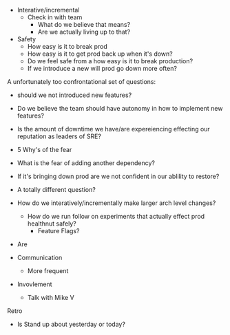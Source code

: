 - Interative/incremental 
  - Check in with team 
    - What do we believe that means?
    - Are we actually living up to that?
- Safety
  - How easy is it to break prod
  - How easy is it to get prod back up when it's down?
  - Do we feel safe from a how easy is it to break production?
  - If we introduce a new will prod go down more often?

A unfortunately too confrontational set of questions:
- should we not introduced new features?
- Do we believe the team should have autonomy in how to implement new features?


- Is the amount of downtime we have/are expereiencing effecting our reputation as leaders of SRE?

- 5 Why's of the fear
- What is the fear of adding another dependency?
- If it's bringing down prod are we not confident in our ablility to restore?
- A totally different question?

- How do we interatively/incrementally make larger arch level changes?
  - How do we run follow on experiments that actually effect prod healthnut safely?
    - Feature Flags?
- Are  

- Communication
  - More frequent
  
- Invovlement
  - Talk with Mike V


Retro
- Is Stand up about yesterday or today?